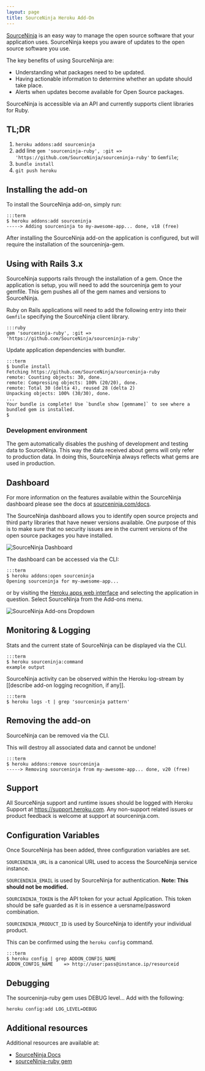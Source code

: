 ```yaml
---
layout: page
title: SourceNinja Heroku Add-On
---
```


[SourceNinja](http://www.sourceninja.com) is an easy way to manage the open source software that your application uses. SourceNinja keeps you aware of updates to the open source software you use.

The key benefits of using SourceNinja are:

* Understanding what packages need to be updated.
* Having actionable information to determine whether an update should take place.
* Alerts when updates become available for Open Source packages.

SourceNinja is accessible via an API and currently supports client libraries for Ruby.

## TL;DR
1. `heroku addons:add sourceninja`
2. add line `gem 'sourceninja-ruby', :git => 'https://github.com/SourceNinja/sourceninja-ruby'` to `Gemfile`;
3. `bundle install`
4. `git push heroku`

## Installing the add-on
To install the SourceNinja add-on, simply run:

    :::term
    $ heroku addons:add sourceninja
    -----> Adding sourceninja to my-awesome-app... done, v18 (free)

After installing the SourceNinja add-on the application is configured, but will require the installation of the sourceninja-gem.

## Using with Rails 3.x
SourceNinja supports rails through the installation of a gem. Once the application is setup, you will need to add the sourceninja gem to your gemfile. This gem pushes all of the gem names and versions to SourceNinja. 

Ruby on Rails applications will need to add the following entry into their `Gemfile` specifying the SourceNinja client library.

    :::ruby
    gem 'sourceninja-ruby', :git => 'https://github.com/SourceNinja/sourceninja-ruby'

Update application dependencies with bundler.

    :::term
    $ bundle install    
    Fetching https://github.com/SourceNinja/sourceninja-ruby
    remote: Counting objects: 30, done.
    remote: Compressing objects: 100% (20/20), done.
    remote: Total 30 (delta 4), reused 28 (delta 2)
    Unpacking objects: 100% (30/30), done.
    ...
    Your bundle is complete! Use `bundle show [gemname]` to see where a bundled gem is installed.
    $

### Development environment

The gem automatically disables the pushing of development and testing data to SourceNinja. This way the data received about gems will only refer to production data. In doing this, SourceNinja always reflects what gems are used in production.

## Dashboard

For more information on the features available within the SourceNinja dashboard please see the docs at [sourceninja.com/docs](http://sourceninja.com/docs).

The SourceNinja dashboard allows you to identify open source projects and third party libraries that have newer versions available. One purpose of this is to make sure that no security issues are in the current versions of the open source packages you have installed.

![SourceNinja Dashboard](http://cl.ly/1j212T3m443U0c061h3i/Screen%20shot%202012-03-12%20at%2012.33.32%20PM.png "SourceNinja Dashboard")

The dashboard can be accessed via the CLI:

    :::term
    $ heroku addons:open sourceninja
    Opening sourceninja for my-awesome-app...

or by visiting the [Heroku apps web interface](http://heroku.com/myapps) and selecting the application in question. Select SourceNinja from the Add-ons menu.

![SourceNinja Add-ons Dropdown](http://cl.ly/3s3G3r412T1c282Q3Q1F/Screen%20shot%202012-03-12%20at%2011.11.02%20AM.png "SourceNinja Add-ons Dropdown")

## Monitoring & Logging

Stats and the current state of SourceNinja can be displayed via the CLI.

    :::term
    $ heroku sourceninja:command
    example output

SourceNinja activity can be observed within the Heroku log-stream by [[describe add-on logging recognition, if any]].

    :::term
    $ heroku logs -t | grep 'sourceninja pattern'

## Removing the add-on
SourceNinja can be removed via the  CLI.

<div class="warning" markdown="1">This will destroy all associated data and cannot be undone!</div>

    :::term
    $ heroku addons:remove sourceninja
    -----> Removing sourceninja from my-awesome-app... done, v20 (free)

## Support

All SourceNinja support and runtime issues should be logged with Heroku Support at https://support.heroku.com. Any non-support related issues or product feedback is welcome at support at sourceninja.com.

## Configuration Variables
Once SourceNinja has been added, three configuration variables are set.

`SOURCENINJA_URL` is a canonical URL used to access the SourceNinja service instance.

`SOURCENINJA_EMAIL` is used by SourceNinja for authentication. __Note: This should not be modified.__

`SOURCENINJA_TOKEN` is the API token for your actual Application. This token should be safe guarded as it is in essence a uersname/password combination.

`SOURCENINJA_PRODUCT_ID` is used by SourceNinja to identify your individual product.
 
This can be confirmed using the `heroku config` command.

    :::term
    $ heroku config | grep ADDON_CONFIG_NAME
    ADDON_CONFIG_NAME    => http://user:pass@instance.ip/resourceid

## Debugging
The sourceninja-ruby gem uses DEBUG level... Add with the following:

    heroku config:add LOG_LEVEL=DEBUG

## Additional resources

Additional resources are available at:

* [SourceNinja Docs](http://www.sourceninja.com/docs/)
* [sourceNinja-ruby gem](sourceninja-ruby-gem)
